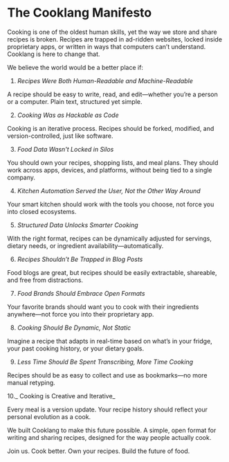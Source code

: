 # The Cooklang Manifesto

Cooking is one of the oldest human skills, yet the way we store and share recipes is broken. Recipes are trapped in ad-ridden websites, locked inside proprietary apps, or written in ways that computers can’t understand. Cooklang is here to change that.

We believe the world would be a better place if:

1. _Recipes Were Both Human-Readable and Machine-Readable_

A recipe should be easy to write, read, and edit—whether you’re a person or a computer. Plain text, structured yet simple.

2. _Cooking Was as Hackable as Code_

Cooking is an iterative process. Recipes should be forked, modified, and version-controlled, just like software.

3. _Food Data Wasn't Locked in Silos_

You should own your recipes, shopping lists, and meal plans. They should work across apps, devices, and platforms, without being tied to a single company.

4. _Kitchen Automation Served the User, Not the Other Way Around_

Your smart kitchen should work with the tools you choose, not force you into closed ecosystems.

5. _Structured Data Unlocks Smarter Cooking_

With the right format, recipes can be dynamically adjusted for servings, dietary needs, or ingredient availability—automatically.

6. _Recipes Shouldn’t Be Trapped in Blog Posts_

Food blogs are great, but recipes should be easily extractable, shareable, and free from distractions.

7. _Food Brands Should Embrace Open Formats_

Your favorite brands should want you to cook with their ingredients anywhere—not force you into their proprietary app.

8. _Cooking Should Be Dynamic, Not Static_

Imagine a recipe that adapts in real-time based on what’s in your fridge, your past cooking history, or your dietary goals.

9. _Less Time Should Be Spent Transcribing, More Time Cooking_

Recipes should be as easy to collect and use as bookmarks—no more manual retyping.

10._ Cooking is Creative and Iterative_

Every meal is a version update. Your recipe history should reflect your personal evolution as a cook.

We built Cooklang to make this future possible. A simple, open format for writing and sharing recipes, designed for the way people actually cook.

Join us. Cook better. Own your recipes. Build the future of food.

